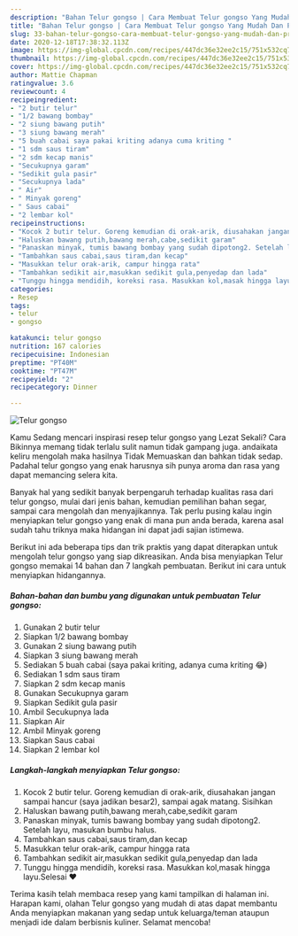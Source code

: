 ```yaml
---
description: "Bahan Telur gongso | Cara Membuat Telur gongso Yang Mudah Dan Praktis"
title: "Bahan Telur gongso | Cara Membuat Telur gongso Yang Mudah Dan Praktis"
slug: 33-bahan-telur-gongso-cara-membuat-telur-gongso-yang-mudah-dan-praktis
date: 2020-12-18T17:38:32.113Z
image: https://img-global.cpcdn.com/recipes/447dc36e32ee2c15/751x532cq70/telur-gongso-foto-resep-utama.jpg
thumbnail: https://img-global.cpcdn.com/recipes/447dc36e32ee2c15/751x532cq70/telur-gongso-foto-resep-utama.jpg
cover: https://img-global.cpcdn.com/recipes/447dc36e32ee2c15/751x532cq70/telur-gongso-foto-resep-utama.jpg
author: Mattie Chapman
ratingvalue: 3.6
reviewcount: 4
recipeingredient:
- "2 butir telur"
- "1/2 bawang bombay"
- "2 siung bawang putih"
- "3 siung bawang merah"
- "5 buah cabai saya pakai kriting adanya cuma kriting "
- "1 sdm saus tiram"
- "2 sdm kecap manis"
- "Secukupnya garam"
- "Sedikit gula pasir"
- "Secukupnya lada"
- " Air"
- " Minyak goreng"
- " Saus cabai"
- "2 lembar kol"
recipeinstructions:
- "Kocok 2 butir telur. Goreng kemudian di orak-arik, diusahakan jangan sampai hancur (saya jadikan besar2), sampai agak matang. Sisihkan"
- "Haluskan bawang putih,bawang merah,cabe,sedikit garam"
- "Panaskan minyak, tumis bawang bombay yang sudah dipotong2. Setelah layu, masukan bumbu halus."
- "Tambahkan saus cabai,saus tiram,dan kecap"
- "Masukkan telur orak-arik, campur hingga rata"
- "Tambahkan sedikit air,masukkan sedikit gula,penyedap dan lada"
- "Tunggu hingga mendidih, koreksi rasa. Masukkan kol,masak hingga layu.Selesai ❤"
categories:
- Resep
tags:
- telur
- gongso

katakunci: telur gongso 
nutrition: 167 calories
recipecuisine: Indonesian
preptime: "PT40M"
cooktime: "PT47M"
recipeyield: "2"
recipecategory: Dinner

---
```



![Telur gongso](https://img-global.cpcdn.com/recipes/447dc36e32ee2c15/751x532cq70/telur-gongso-foto-resep-utama.jpg)

Kamu Sedang mencari inspirasi resep telur gongso yang Lezat Sekali? Cara Bikinnya memang tidak terlalu sulit namun tidak gampang juga. andaikata keliru mengolah maka hasilnya Tidak Memuaskan dan bahkan tidak sedap. Padahal telur gongso yang enak harusnya sih punya aroma dan rasa yang dapat memancing selera kita.

Banyak hal yang sedikit banyak berpengaruh terhadap kualitas rasa dari telur gongso, mulai dari jenis bahan, kemudian pemilihan bahan segar, sampai cara mengolah dan menyajikannya. Tak perlu pusing kalau ingin menyiapkan telur gongso yang enak di mana pun anda berada, karena asal sudah tahu triknya maka hidangan ini dapat jadi sajian istimewa.




Berikut ini ada beberapa tips dan trik praktis yang dapat diterapkan untuk mengolah telur gongso yang siap dikreasikan. Anda bisa menyiapkan Telur gongso memakai 14 bahan dan 7 langkah pembuatan. Berikut ini cara untuk menyiapkan hidangannya.

<!--inarticleads1-->

##### Bahan-bahan dan bumbu yang digunakan untuk pembuatan Telur gongso:

1. Gunakan 2 butir telur
1. Siapkan 1/2 bawang bombay
1. Gunakan 2 siung bawang putih
1. Siapkan 3 siung bawang merah
1. Sediakan 5 buah cabai (saya pakai kriting, adanya cuma kriting 😂)
1. Sediakan 1 sdm saus tiram
1. Siapkan 2 sdm kecap manis
1. Gunakan Secukupnya garam
1. Siapkan Sedikit gula pasir
1. Ambil Secukupnya lada
1. Siapkan  Air
1. Ambil  Minyak goreng
1. Siapkan  Saus cabai
1. Siapkan 2 lembar kol




<!--inarticleads2-->

##### Langkah-langkah menyiapkan Telur gongso:

1. Kocok 2 butir telur. Goreng kemudian di orak-arik, diusahakan jangan sampai hancur (saya jadikan besar2), sampai agak matang. Sisihkan
1. Haluskan bawang putih,bawang merah,cabe,sedikit garam
1. Panaskan minyak, tumis bawang bombay yang sudah dipotong2. Setelah layu, masukan bumbu halus.
1. Tambahkan saus cabai,saus tiram,dan kecap
1. Masukkan telur orak-arik, campur hingga rata
1. Tambahkan sedikit air,masukkan sedikit gula,penyedap dan lada
1. Tunggu hingga mendidih, koreksi rasa. Masukkan kol,masak hingga layu.Selesai ❤




Terima kasih telah membaca resep yang kami tampilkan di halaman ini. Harapan kami, olahan Telur gongso yang mudah di atas dapat membantu Anda menyiapkan makanan yang sedap untuk keluarga/teman ataupun menjadi ide dalam berbisnis kuliner. Selamat mencoba!
